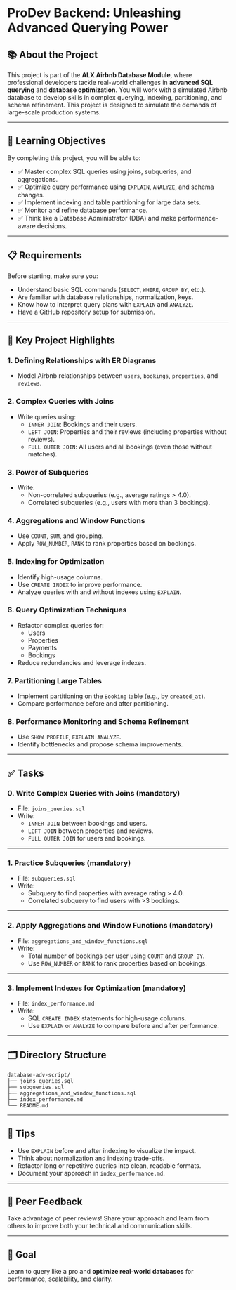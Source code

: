 
# ProDev Backend: Unleashing Advanced Querying Power

## 📚 About the Project

This project is part of the **ALX Airbnb Database Module**, where professional developers tackle real-world challenges in **advanced SQL querying** and **database optimization**. You will work with a simulated Airbnb database to develop skills in complex querying, indexing, partitioning, and schema refinement. This project is designed to simulate the demands of large-scale production systems.

---

## 🎯 Learning Objectives

By completing this project, you will be able to:

- ✅ Master complex SQL queries using joins, subqueries, and aggregations.
- ✅ Optimize query performance using `EXPLAIN`, `ANALYZE`, and schema changes.
- ✅ Implement indexing and table partitioning for large data sets.
- ✅ Monitor and refine database performance.
- ✅ Think like a Database Administrator (DBA) and make performance-aware decisions.

---

## 📋 Requirements

Before starting, make sure you:

- Understand basic SQL commands (`SELECT`, `WHERE`, `GROUP BY`, etc.).
- Are familiar with database relationships, normalization, keys.
- Know how to interpret query plans with `EXPLAIN` and `ANALYZE`.
- Have a GitHub repository setup for submission.

---

## 🧩 Key Project Highlights

### 1. Defining Relationships with ER Diagrams
- Model Airbnb relationships between `users`, `bookings`, `properties`, and `reviews`.

### 2. Complex Queries with Joins
- Write queries using:
  - `INNER JOIN`: Bookings and their users.
  - `LEFT JOIN`: Properties and their reviews (including properties without reviews).
  - `FULL OUTER JOIN`: All users and all bookings (even those without matches).

### 3. Power of Subqueries
- Write:
  - Non-correlated subqueries (e.g., average ratings > 4.0).
  - Correlated subqueries (e.g., users with more than 3 bookings).

### 4. Aggregations and Window Functions
- Use `COUNT`, `SUM`, and grouping.
- Apply `ROW_NUMBER`, `RANK` to rank properties based on bookings.

### 5. Indexing for Optimization
- Identify high-usage columns.
- Use `CREATE INDEX` to improve performance.
- Analyze queries with and without indexes using `EXPLAIN`.

### 6. Query Optimization Techniques
- Refactor complex queries for:
  - Users
  - Properties
  - Payments
  - Bookings
- Reduce redundancies and leverage indexes.

### 7. Partitioning Large Tables
- Implement partitioning on the `Booking` table (e.g., by `created_at`).
- Compare performance before and after partitioning.

### 8. Performance Monitoring and Schema Refinement
- Use `SHOW PROFILE`, `EXPLAIN ANALYZE`.
- Identify bottlenecks and propose schema improvements.

---

## ✅ Tasks

### 0. Write Complex Queries with Joins (mandatory)

- File: `joins_queries.sql`
- Write:
  - `INNER JOIN` between bookings and users.
  - `LEFT JOIN` between properties and reviews.
  - `FULL OUTER JOIN` for users and bookings.

---

### 1. Practice Subqueries (mandatory)

- File: `subqueries.sql`
- Write:
  - Subquery to find properties with average rating > 4.0.
  - Correlated subquery to find users with >3 bookings.

---

### 2. Apply Aggregations and Window Functions (mandatory)

- File: `aggregations_and_window_functions.sql`
- Write:
  - Total number of bookings per user using `COUNT` and `GROUP BY`.
  - Use `ROW_NUMBER` or `RANK` to rank properties based on bookings.

---

### 3. Implement Indexes for Optimization (mandatory)

- File: `index_performance.md`
- Write:
  - SQL `CREATE INDEX` statements for high-usage columns.
  - Use `EXPLAIN` or `ANALYZE` to compare before and after performance.

---

## 🗂️ Directory Structure

```
database-adv-script/
├── joins_queries.sql
├── subqueries.sql
├── aggregations_and_window_functions.sql
├── index_performance.md
└── README.md

```

---

## 🧠 Tips

- Use `EXPLAIN` before and after indexing to visualize the impact.
- Think about normalization and indexing trade-offs.
- Refactor long or repetitive queries into clean, readable formats.
- Document your approach in `index_performance.md`.

---

## 💬 Peer Feedback

Take advantage of peer reviews! Share your approach and learn from others to improve both your technical and communication skills.

---

## 🚀 Goal

Learn to query like a pro and **optimize real-world databases** for performance, scalability, and clarity.


